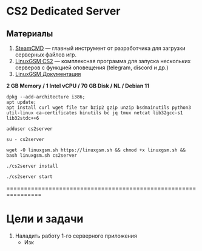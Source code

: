 # CS2 Dedicated Server

## Материалы
1. [SteamCMD](https://developer.valvesoftware.com/wiki/SteamCMD#Downloading_SteamCMD) — главный инструмент от разработчика для загрузки серверных файлов игр.
2. [LinuxGSM CS2](https://linuxgsm.com/servers/cs2server/) — комплексная программа для запуска нескольких серверов с функцией оповещения (telegram, discord и др.)
3. [LinuxGSM Документация](https://docs.linuxgsm.com/getting-started)

**2 GB Memory / 1 Intel vCPU / 70 GB Disk / NL / Debian 11**

```
dpkg --add-architecture i386;
apt update;
apt install curl wget file tar bzip2 gzip unzip bsdmainutils python3 util-linux ca-certificates binutils bc jq tmux netcat lib32gcc-s1 lib32stdc++6
```

```adduser cs2server```

```su - cs2server```

```wget -O linuxgsm.sh https://linuxgsm.sh && chmod +x linuxgsm.sh && bash linuxgsm.sh cs2server```

```./cs2server install```

```./cs2server start```

================================================================

# Цели и задачи

1. Наладить работу 1-го серверного приложения
   - Изк
